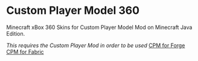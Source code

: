 # Custom Player Model 360
Minecraft xBox 360 Skins for Custom Player Model Mod on Minecraft Java Edition.

*This requires the Custom Player Mod in order to be used*
<a href="https://modrinth.com/plugin/custom-player-models/versions?l=forge">CPM for Forge</a>
<a href="https://modrinth.com/plugin/custom-player-models/versions?l=fabric">CPM for Fabric</a>
